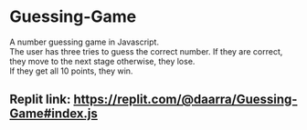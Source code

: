 # Guessing-Game
A number guessing game in Javascript.  
The user has three tries to guess the correct number. If they are correct, they move to the next stage otherwise, they lose.  
If they get all 10 points, they win.

## Replit link: https://replit.com/@daarra/Guessing-Game#index.js
